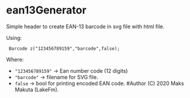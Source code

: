 # ean13Generator

Simple header to create EAN-13 barcode in svg file with html file.

Using:
```
 Barcode z("123456789159","barcode",false);
```

Where:
-  ```"123456789159"``` -> Ean number code (12 digits)
-  ``` "barcode" ``` -> filename for SVG file.
- ``` false ``` -> bool for printing encoded EAN code.
#Author
(C) 2020 Maks Makuta (LakeFm).
